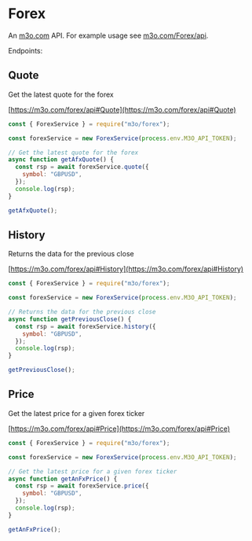 # Forex

An [m3o.com](https://m3o.com) API. For example usage see [m3o.com/Forex/api](https://m3o.com/Forex/api).

Endpoints:

## Quote

Get the latest quote for the forex

[https://m3o.com/forex/api#Quote](https://m3o.com/forex/api#Quote)

```js
const { ForexService } = require("m3o/forex");

const forexService = new ForexService(process.env.M3O_API_TOKEN);

// Get the latest quote for the forex
async function getAfxQuote() {
  const rsp = await forexService.quote({
    symbol: "GBPUSD",
  });
  console.log(rsp);
}

getAfxQuote();
```

## History

Returns the data for the previous close

[https://m3o.com/forex/api#History](https://m3o.com/forex/api#History)

```js
const { ForexService } = require("m3o/forex");

const forexService = new ForexService(process.env.M3O_API_TOKEN);

// Returns the data for the previous close
async function getPreviousClose() {
  const rsp = await forexService.history({
    symbol: "GBPUSD",
  });
  console.log(rsp);
}

getPreviousClose();
```

## Price

Get the latest price for a given forex ticker

[https://m3o.com/forex/api#Price](https://m3o.com/forex/api#Price)

```js
const { ForexService } = require("m3o/forex");

const forexService = new ForexService(process.env.M3O_API_TOKEN);

// Get the latest price for a given forex ticker
async function getAnFxPrice() {
  const rsp = await forexService.price({
    symbol: "GBPUSD",
  });
  console.log(rsp);
}

getAnFxPrice();
```
